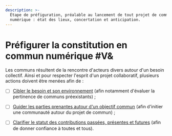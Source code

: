 ```yaml
---
description: >-
  Étape de préfiguration, préalable au lancement de tout projet de commun
  numérique : état des lieux, concertation et anticipation.
---
```


# Préfigurer la constitution en commun numérique \#V&

Les communs résultent de la rencontre d'acteurs divers autour d'un besoin collectif. Ainsi et pour respecter l'esprit d'un projet collaboratif, plusieurs actions doivent être menées afin de :

* [ ] [Cibler le besoin et son environnement](1-1-cibler-le-besoin-et-son-environnement.md) \(afin notamment d'évaluer la pertinence de communs préexistants\) ;
* [ ] [Guider les parties prenantes autour d'un objectif commun](1-2-guider-les-parties-prenantes-autour-d-un-objectif-commun.md) \(afin d'initier une communauté autour du projet de commun\) ;
* [ ] [Clarifier le statut des contributions passées, présentes et futures](1-3-clarifier-le-statut-des-contributions-passees-presentes-et-futures.md) \(afin de donner confiance à toutes et tous\).

